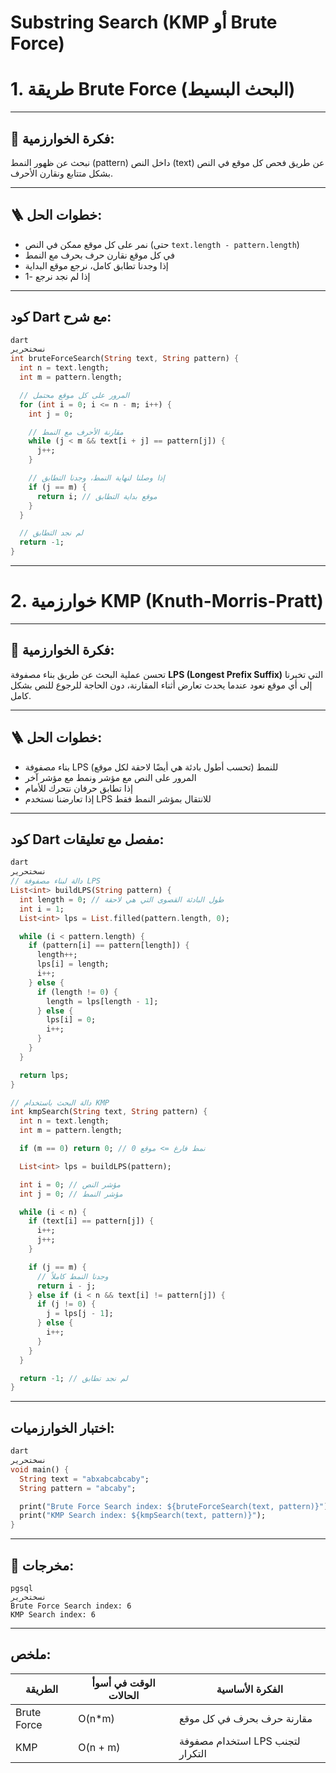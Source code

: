 # Substring Search (KMP أو Brute Force)

# 1. طريقة Brute Force (البحث البسيط)

---

## 🧠 فكرة الخوارزمية:

نبحث عن ظهور النمط (pattern) داخل النص (text) عن طريق فحص كل موقع في النص بشكل متتابع ونقارن الأحرف.

---

## 🪜 خطوات الحل:

- نمر على كل موقع ممكن في النص (حتى `text.length - pattern.length`)
- في كل موقع نقارن حرف بحرف مع النمط
- إذا وجدنا تطابق كامل، نرجع موقع البداية
- إذا لم نجد نرجع -1

---

## كود Dart مع شرح:

```dart
dart
نسختحرير
int bruteForceSearch(String text, String pattern) {
  int n = text.length;
  int m = pattern.length;

  // المرور على كل موقع محتمل
  for (int i = 0; i <= n - m; i++) {
    int j = 0;

    // مقارنة الأحرف مع النمط
    while (j < m && text[i + j] == pattern[j]) {
      j++;
    }

    // إذا وصلنا لنهاية النمط، وجدنا التطابق
    if (j == m) {
      return i; // موقع بداية التطابق
    }
  }

  // لم نجد التطابق
  return -1;
}

```

---

# 2. خوارزمية KMP (Knuth-Morris-Pratt)

---

## 🧠 فكرة الخوارزمية:

تحسن عملية البحث عن طريق بناء مصفوفة **LPS (Longest Prefix Suffix)** التي تخبرنا إلى أي موقع نعود عندما يحدث تعارض أثناء المقارنة، دون الحاجة للرجوع للنص بشكل كامل.

---

## 🪜 خطوات الحل:

- بناء مصفوفة LPS للنمط (تحسب أطول بادئة هي أيضًا لاحقة لكل موقع)
- المرور على النص مع مؤشر ونمط مع مؤشر آخر
- إذا تطابق حرفان نتحرك للأمام
- إذا تعارضنا نستخدم LPS للانتقال بمؤشر النمط فقط

---

## كود Dart مفصل مع تعليقات:

```dart
dart
نسختحرير
// دالة لبناء مصفوفة LPS
List<int> buildLPS(String pattern) {
  int length = 0; // طول البادئة القصوى التي هي لاحقة
  int i = 1;
  List<int> lps = List.filled(pattern.length, 0);

  while (i < pattern.length) {
    if (pattern[i] == pattern[length]) {
      length++;
      lps[i] = length;
      i++;
    } else {
      if (length != 0) {
        length = lps[length - 1];
      } else {
        lps[i] = 0;
        i++;
      }
    }
  }

  return lps;
}

// دالة البحث باستخدام KMP
int kmpSearch(String text, String pattern) {
  int n = text.length;
  int m = pattern.length;

  if (m == 0) return 0; // نمط فارغ => موقع 0

  List<int> lps = buildLPS(pattern);

  int i = 0; // مؤشر النص
  int j = 0; // مؤشر النمط

  while (i < n) {
    if (text[i] == pattern[j]) {
      i++;
      j++;
    }

    if (j == m) {
      // وجدنا النمط كاملاً
      return i - j;
    } else if (i < n && text[i] != pattern[j]) {
      if (j != 0) {
        j = lps[j - 1];
      } else {
        i++;
      }
    }
  }

  return -1; // لم نجد تطابق
}

```

---

## اختبار الخوارزميات:

```dart
dart
نسختحرير
void main() {
  String text = "abxabcabcaby";
  String pattern = "abcaby";

  print("Brute Force Search index: ${bruteForceSearch(text, pattern)}");
  print("KMP Search index: ${kmpSearch(text, pattern)}");
}

```

---

## 🧪 مخرجات:

```
pgsql
نسختحرير
Brute Force Search index: 6
KMP Search index: 6

```

---

## ملخص:

| الطريقة | الوقت في أسوأ الحالات | الفكرة الأساسية |
| --- | --- | --- |
| Brute Force | O(n*m) | مقارنة حرف بحرف في كل موقع |
| KMP | O(n + m) | استخدام مصفوفة LPS لتجنب التكرار |